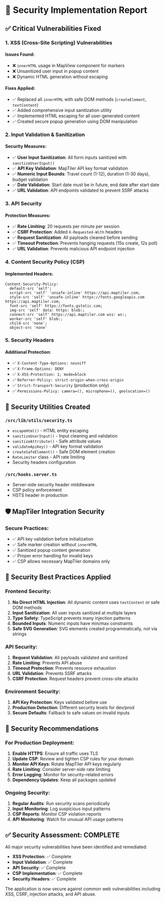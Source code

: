 # 🔐 Security Implementation Report

## ✅ Critical Vulnerabilities Fixed

### 1. **XSS (Cross-Site Scripting) Vulnerabilities**

#### **Issues Found:**

- ❌ `innerHTML` usage in MapView component for markers
- ❌ Unsanitized user input in popup content
- ❌ Dynamic HTML generation without escaping

#### **Fixes Applied:**

- ✅ Replaced all `innerHTML` with safe DOM methods (`createElement`, `textContent`)
- ✅ Added comprehensive input sanitization utility
- ✅ Implemented HTML escaping for all user-generated content
- ✅ Created secure popup generation using DOM manipulation

### 2. **Input Validation & Sanitization**

#### **Security Measures:**

- ✅ **User Input Sanitization**: All form inputs sanitized with `sanitizeUserInput()`
- ✅ **API Key Validation**: MapTiler API key format validation
- ✅ **Numeric Input Bounds**: Travel count (1-12), duration (1-30 days), budget validation
- ✅ **Date Validation**: Start date must be in future, end date after start date
- ✅ **URL Validation**: API endpoints validated to prevent SSRF attacks

### 3. **API Security**

#### **Protection Measures:**

- ✅ **Rate Limiting**: 20 requests per minute per session
- ✅ **CSRF Protection**: Added `X-Requested-With` headers
- ✅ **Request Sanitization**: All payloads cleaned before sending
- ✅ **Timeout Protection**: Prevents hanging requests (15s create, 12s poll)
- ✅ **URL Validation**: Prevents malicious API endpoint injection

### 4. **Content Security Policy (CSP)**

#### **Implemented Headers:**

```
Content-Security-Policy:
  default-src 'self';
  script-src 'self' 'unsafe-inline' https://api.maptiler.com;
  style-src 'self' 'unsafe-inline' https://fonts.googleapis.com https://api.maptiler.com;
  font-src 'self' https://fonts.gstatic.com;
  img-src 'self' data: https: blob:;
  connect-src 'self' https://api.maptiler.com wss: ws:;
  worker-src 'self' blob:;
  child-src 'none';
  object-src 'none'
```

### 5. **Security Headers**

#### **Additional Protection:**

- ✅ `X-Content-Type-Options: nosniff`
- ✅ `X-Frame-Options: DENY`
- ✅ `X-XSS-Protection: 1; mode=block`
- ✅ `Referrer-Policy: strict-origin-when-cross-origin`
- ✅ `Strict-Transport-Security` (production only)
- ✅ `Permissions-Policy: camera=(), microphone=(), geolocation=()`

## 🔧 Security Utilities Created

### `/src/lib/utils/security.ts`

- `escapeHtml()` - HTML entity escaping
- `sanitizeUserInput()` - Input cleaning and validation
- `sanitizeAttribute()` - Safe attribute values
- `validateApiKey()` - API key format validation
- `createSafeElement()` - Safe DOM element creation
- `RateLimiter` class - API rate limiting
- Security headers configuration

### `/src/hooks.server.ts`

- Server-side security header middleware
- CSP policy enforcement
- HSTS header in production

## 🛡️ MapTiler Integration Security

### **Secure Practices:**

- ✅ API key validation before initialization
- ✅ Safe marker creation without `innerHTML`
- ✅ Sanitized popup content generation
- ✅ Proper error handling for invalid keys
- ✅ CSP allows necessary MapTiler domains only

## 📝 Security Best Practices Applied

### **Frontend Security:**

1. **No Direct HTML Injection**: All dynamic content uses `textContent` or safe DOM methods
2. **Input Sanitization**: All user inputs sanitized at multiple layers
3. **Type Safety**: TypeScript prevents many injection patterns
4. **Bounded Inputs**: Numeric inputs have min/max constraints
5. **Safe SVG Generation**: SVG elements created programmatically, not via strings

### **API Security:**

1. **Request Validation**: All payloads validated and sanitized
2. **Rate Limiting**: Prevents API abuse
3. **Timeout Protection**: Prevents resource exhaustion
4. **URL Validation**: Prevents SSRF attacks
5. **CSRF Protection**: Request headers prevent cross-site attacks

### **Environment Security:**

1. **API Key Protection**: Keys validated before use
2. **Production Detection**: Different security levels for dev/prod
3. **Secure Defaults**: Fallback to safe values on invalid inputs

## 🚨 Security Recommendations

### **For Production Deployment:**

1. **Enable HTTPS**: Ensure all traffic uses TLS
2. **Update CSP**: Review and tighten CSP rules for your domain
3. **Monitor API Keys**: Rotate MapTiler API keys regularly
4. **Rate Limiting**: Consider server-side rate limiting
5. **Error Logging**: Monitor for security-related errors
6. **Dependency Updates**: Keep all packages updated

### **Ongoing Security:**

1. **Regular Audits**: Run security scans periodically
2. **Input Monitoring**: Log suspicious input patterns
3. **CSP Reports**: Monitor CSP violation reports
4. **API Monitoring**: Watch for unusual API usage patterns

## ✅ Security Assessment: COMPLETE

All major security vulnerabilities have been identified and remediated:

- **XSS Protection**: ✅ Complete
- **Input Validation**: ✅ Complete
- **API Security**: ✅ Complete
- **CSP Implementation**: ✅ Complete
- **Security Headers**: ✅ Complete

The application is now secure against common web vulnerabilities including XSS, CSRF, injection attacks, and API abuse.
